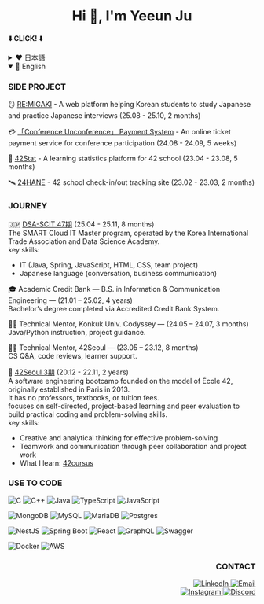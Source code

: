 <h1 align="center">Hi 👋, I'm Yeeun Ju</h1>

<div align="left">

<b>⬇️ CLICK! ⬇️</b>
<details>
  <summary>❤️ 日本語</summary>
<h3>受賞歴</h3>

🏆 25.10 韓国貿易協会 貿易アカデミー（KITA）最優秀賞  
🏆 24.13 情報通信企画評価院（IITP）院長賞  
🏆 23.10 科学技術情報通信部（MSIT）長官賞  
🏆 22.12 情報通信企画評価院（IITP）院長賞
  
<h3>サイドプロジェクト</h3>
  
🪞 [RE:MIGAKI](https://github.com/SCIT-47-3) - 韓国人学生が日本語を学び、日本の面接を練習できるウェブサービス（25.08〜25.10・2ヶ月）

💳 [「Conference Unconference」決済システム](https://github.com/realworldpudding/puddingcamp-conferences) - カンファレンス参加のためのオンラインチケット決済サービス（24.08〜24.09・5週間）

🔭 [42Stat](https://github.com/42Statistics/42Stat-Backend) - 42学校の学習統計プラットフォーム（23.04〜23.08・5ヶ月）

🛰️ [24HANE](https://github.com/innovationacademy-kr/24hane-backend) - 42学校の入退室記録管理サイト（23.02〜23.03・2ヶ月）

<h3>経歴</h3>

🇯🇵 [DSA-SCIT 47期](https://datasa.net/course/main)（25.04〜25.11・8ヶ月）<br>
韓国貿易協会とデータサイエンスアカデミーが共同運営する「SMART Cloud IT Master」プログラム。<br>
主な学習内容：  
- IT（Java、Spring、JavaScript、HTML、CSS、チーム開発）  
- 日本語（会話、ビジネスコミュニケーション）

🎓 単位銀行制 — 情報通信工学学士（21.01〜25.02・4年）<br>

👩‍🏫 建国大学 Codyssey — 技術メンター（24.05〜24.07・3ヶ月）<br>
Java／Pythonの指導およびプロジェクトガイダンスを担当。

👩‍🏫 42Seoul — 技術メンター（23.05〜23.12・8ヶ月）<br>
CS分野のQ&A、コードレビュー、学習サポートを実施。

🌌 [42Seoul 3期](https://42seoul.kr/seoul42/main/view)（20.12〜22.11・2年）<br>
フランス発のÉcole 42モデルに基づくソフトウェアエンジニアリングブートキャンプ。<br>
教授・教材・授業料が存在せず、自己主導型・プロジェクトベース・ピアレビューにより実践的なコーディング力を育成。<br>
主なスキル：  
- 創造的かつ論理的な問題解決思考  
- チームワークとコミュニケーション能力（共同開発を通じて）  
- 学習内容：[42cursus](https://github.com/niamu01/42cursus)

</details>
<details open=false>
  <summary>🧡 English</summary>
<h3>SIDE PROJECT</h3>

🪞 [RE:MIGAKI](https://github.com/SCIT-47-3) - A web platform helping Korean students to study Japanese and practice Japanese interviews (25.08 - 25.10, 2 months)

💳 [「Conference Unconference」 Payment System](https://github.com/realworldpudding/puddingcamp-conferences) - An online ticket payment service for conference participation (24.08 - 24.09, 5 weeks)

🔭 [42Stat](https://github.com/42Statistics/42Stat-Backend) - A learning statistics platform for 42 school (23.04 - 23.08, 5 months)

🛰️ [24HANE](https://github.com/innovationacademy-kr/24hane-backend) - 42 school check-in/out tracking site (23.02 - 23.03, 2 months)

<h3>JOURNEY</h3>

🇯🇵 [DSA-SCIT 47期](https://datasa.net/course/main) (25.04 - 25.11, 8 months)<br>
The SMART Cloud IT Master program, operated by the Korea International Trade Association and Data Science Academy. <br>
key skills: 
- IT (Java, Spring, JavaScript, HTML, CSS, team project)
- Japanese language (conversation, business communication)

🎓 Academic Credit Bank — B.S. in Information & Communication Engineering — (21.01 – 25.02, 4 years) <br>
Bachelor’s degree completed via Accredited Credit Bank System.

👩‍🏫 Technical Mentor, Konkuk Univ. Codyssey — (24.05 – 24.07, 3 months) <br>
Java/Python instruction, project guidance.

👩‍🏫 Technical Mentor, 42Seoul — (23.05 – 23.12, 8 months) <br>
CS Q&A, code reviews, learner support.

🌌 [42Seoul 3期](https://42seoul.kr/seoul42/main/view) (20.12 - 22.11, 2 years) <br>
A software engineering bootcamp founded on the model of École 42﻿, originally established in Paris in 2013. <br>
It has no professors, textbooks, or tuition fees. <br>
focuses on self-directed, project-based learning and peer evaluation to build practical coding and problem-solving skills. <br>
key skills: 
- Creative and analytical thinking for effective problem-solving
- Teamwork and communication through peer collaboration and project work
- What I learn: [42cursus](https://github.com/niamu01/42cursus)

</div>
</details>
<div align="left">

### USE TO CODE

![C](https://img.shields.io/badge/c-%2300599C.svg?style=for-the-badge&logo=c&logoColor=white)
![C++](https://img.shields.io/badge/c++-%2300599C.svg?style=for-the-badge&logo=c%2B%2B&logoColor=white)
![Java](https://img.shields.io/badge/Java-ED8B00?style=for-the-badge&logo=coffeescript&logoColor=white)
![TypeScript](https://img.shields.io/badge/typescript-%23007ACC.svg?style=for-the-badge&logo=typescript&logoColor=white)
![JavaScript](https://img.shields.io/badge/javascript-%23323330.svg?style=for-the-badge&logo=javascript&logoColor=%23F7DF1E)

![MongoDB](https://img.shields.io/badge/MongoDB-4EA94B?style=for-the-badge&logo=mongodb&logoColor=white)
![MySQL](https://img.shields.io/badge/mysql-%2300f.svg?style=for-the-badge&logo=mysql&logoColor=white)
![MariaDB](https://img.shields.io/badge/MariaDB-003545?style=for-the-badge&logo=mariadb&logoColor=white)
![Postgres](https://img.shields.io/badge/postgres-%23316192.svg?style=for-the-badge&logo=postgresql&logoColor=white)
<!--![Redis](https://img.shields.io/badge/redis-%23DD0031.svg?style=for-the-badge&logo=redis&logoColor=white)-->

![NestJS](https://img.shields.io/badge/nestjs-%23E0234E.svg?style=for-the-badge&logo=nestjs&logoColor=white)
![Spring Boot](https://img.shields.io/badge/springboot-%236DB33F.svg?style=for-the-badge&logo=springboot&logoColor=white)
![React](https://img.shields.io/badge/react-%2361DAFB.svg?style=for-the-badge&logo=react&logoColor=white)
![GraphQL](https://img.shields.io/badge/-GraphQL-E10098?style=for-the-badge&logo=graphql&logoColor=white)
![Swagger](https://img.shields.io/badge/-Swagger-%23Clojure?style=for-the-badge&logo=swagger&logoColor=white)
<!--![Jest](https://img.shields.io/badge/-jest-%23C21325?style=for-the-badge&logo=jest&logoColor=white)-->

![Docker](https://img.shields.io/badge/docker-%230db7ed.svg?style=for-the-badge&logo=docker&logoColor=white)
![AWS](https://img.shields.io/badge/AWS-%23FF9900.svg?style=for-the-badge&logo=amazon-aws&logoColor=white)

</div>

<div align="right">

### CONTACT

<a href="https://linkedin.com/in/yeeunju">
  <img src="https://img.shields.io/badge/LinkedIn-0077B5?style=for-the-badge&logo=linkedin&logoColor=white" alt="LinkedIn"/>
</a>
  <a href="mailto:niamu01@gmail.com">
  <img src="https://img.shields.io/badge/Gmail-d14836?style=for-the-badge&logo=Gmail&logoColor=white" alt="Email"/>
</a>
<br>
<a href="https://instagram.com/jye_0121">
  <img src="https://img.shields.io/badge/Instagram-fe4164?style=for-the-badge&logo=instagram&logoColor=white" alt="Instagram"/>
</a>
<a href="https://discordapp.com/users/637627802220363777">
  <img src="https://img.shields.io/badge/Discord-5865F2?style=for-the-badge&logo=discord&logoColor=white" alt="Discord"/>
</a>

</div>


<!-- icon want to use
![Nodejs](https://img.shields.io/badge/Nodejs-3C873A?style=for-the-badge&labelColor=black&logo=node.js&logoColor=3C873A)
![LeetCode](https://img.shields.io/badge/LeetCode-000000?style=for-the-badge&logo=LeetCode&logoColor=#d16c06)
![Coursera](https://img.shields.io/badge/Coursera-%230056D2.svg?style=for-the-badge&logo=Coursera&logoColor=white)
![Cloudflare](https://img.shields.io/badge/Cloudflare-F38020?style=for-the-badge&logo=Cloudflare&logoColor=white)
![Python](https://img.shields.io/badge/python-3670A0?style=for-the-badge&logo=python&logoColor=ffdd54)
![Alpine Linux](https://img.shields.io/badge/Alpine_Linux-%230D597F.svg?style=for-the-badge&logo=alpine-linux&logoColor=white)
![Debian](https://img.shields.io/badge/Debian-D70A53?style=for-the-badge&logo=debian&logoColor=white)
![Linux](https://img.shields.io/badge/Linux-FCC624?style=for-the-badge&logo=linux&logoColor=black)
![Ubuntu](https://img.shields.io/badge/Ubuntu-E95420?style=for-the-badge&logo=ubuntu&logoColor=white)
![Arduino](https://img.shields.io/badge/-Arduino-00979D?style=for-the-badge&logo=Arduino&logoColor=white)
![ESLint](https://img.shields.io/badge/ESLint-4B3263?style=for-the-badge&logo=eslint&logoColor=white)
![ElasticSearch](https://img.shields.io/badge/-ElasticSearch-005571?style=for-the-badge&logo=elasticsearch)
![Figma](https://img.shields.io/badge/figma-%23F24E1E.svg?style=for-the-badge&logo=figma&logoColor=white)
![Nginx](https://img.shields.io/badge/nginx-%23009639.svg?style=for-the-badge&logo=nginx&logoColor=white)
![Selenium](https://img.shields.io/badge/-selenium-%43B02A?style=for-the-badge&logo=selenium&logoColor=white)
-->

<!--
![Top Lang](https://github-readme-stats-one-bice.vercel.app/api/top-langs/?username=niamu01&langs_count=6&layout=compact&role=OWNER,ORGANIZATION_MEMBER,COLLABORATOR)
-->

<!--
reference
hits badge: https://hits.seeyoufarm.com/
badge with icon: https://github.com/Ileriayo/markdown-badges
simple badge: https://gist.github.com/ctrlaltdev/c0497bff497d29d119b6254e97d79b53

https://rahuldkjain.github.io/gh-profile-readme-generator/
https://github.com/anuraghazra/github-readme-stats

table generator: https://tabletag.net/
-->
